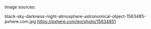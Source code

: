 Image sources:

black-sky-darkness-night-atmosphere-astronomical-object-1563485-pxhere.com.jpg
https://pxhere.com/en/photo/15634851
